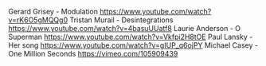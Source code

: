 Gerard Grisey - Modulation https://www.youtube.com/watch?v=rK6O5gMQQg0
Tristan Murail - Desintegrations https://www.youtube.com/watch?v=4basuUUatf8
Laurie Anderson - O Superman https://www.youtube.com/watch?v=Vkfpi2H8tOE
Paul Lansky - Her song https://www.youtube.com/watch?v=gIUP_q6ojPY
Michael Casey - One Million Seconds https://vimeo.com/105909439